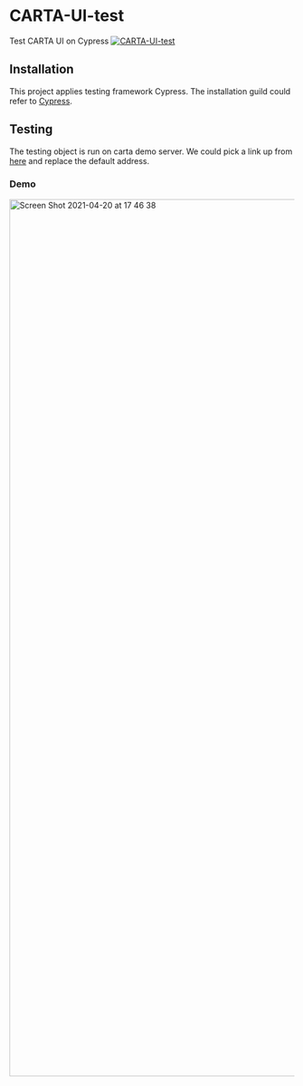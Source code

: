 # CARTA-UI-test
Test CARTA UI on Cypress
[![CARTA-UI-test](https://img.shields.io/endpoint?url=https://dashboard.cypress.io/badge/simple/1udw63/master&style=flat&logo=cypress)](https://dashboard.cypress.io/projects/1udw63/runs)

## Installation
This project applies testing framework Cypress. The installation guild could refer to [Cypress](https://docs.cypress.io/guides/getting-started/installing-cypress).

## Testing
The testing object is run on carta demo server. We could pick a link up from [here](http://carta.asiaa.sinica.edu.tw/builds/) and replace the default address.

### Demo
<img width="1548" alt="Screen Shot 2021-04-20 at 17 46 38" src="https://user-images.githubusercontent.com/10767557/115375425-5da92d00-a200-11eb-8661-dd5380275f20.png">

